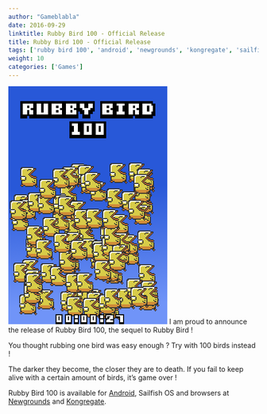 ```yaml
---
author: "Gameblabla"
date: 2016-09-29
linktitle: Rubby Bird 100 - Official Release
title: Rubby Bird 100 - Official Release
tags: ['rubby bird 100', 'android', 'newgrounds', 'kongregate', 'sailfish', 'rubby bird', 'rubbybird', 'rubby', 'bird']
weight: 10
categories: ['Games']
---
```


![](https://github.com/gameblabla/gameblabla.github.io/raw/simp/blog/images/rubbybird100-scr1_0_o.png)
I am proud to announce the release of Rubby Bird 100,  the sequel to Rubby Bird !

You thought rubbing one bird was easy enough ? Try with 100 birds instead !

The darker they become, the closer they are to death.
If you fail to keep alive with a certain amount of birds, it’s game over !

Rubby Bird 100 is available for [Android](https://play.google.com/store/apps/details?id=com.gameblabla.rubbybird), Sailfish OS and browsers at [Newgrounds](https://www.newgrounds.com/portal/view/683859) and [Kongregate](https://www.kongregate.com/games/gameblabla/rubby-bird-100).
